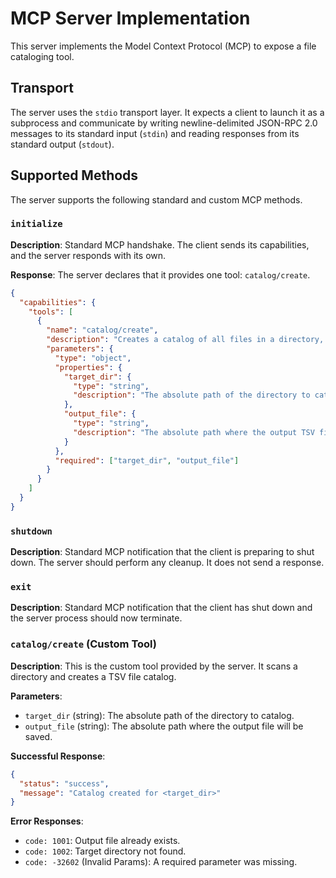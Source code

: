 # MCP Server Implementation

This server implements the Model Context Protocol (MCP) to expose a file cataloging tool.

## Transport

The server uses the `stdio` transport layer. It expects a client to launch it as a subprocess and communicate by writing newline-delimited JSON-RPC 2.0 messages to its standard input (`stdin`) and reading responses from its standard output (`stdout`).

## Supported Methods

The server supports the following standard and custom MCP methods.

### `initialize`

**Description**: Standard MCP handshake. The client sends its capabilities, and the server responds with its own.

**Response**: The server declares that it provides one tool: `catalog/create`.

```json
{
  "capabilities": {
    "tools": [
      {
        "name": "catalog/create",
        "description": "Creates a catalog of all files in a directory, saving it as a TSV file.",
        "parameters": {
          "type": "object",
          "properties": {
            "target_dir": {
              "type": "string",
              "description": "The absolute path of the directory to catalog."
            },
            "output_file": {
              "type": "string",
              "description": "The absolute path where the output TSV file will be saved."
            }
          },
          "required": ["target_dir", "output_file"]
        }
      }
    ]
  }
}
```

### `shutdown`

**Description**: Standard MCP notification that the client is preparing to shut down. The server should perform any cleanup. It does not send a response.

### `exit`

**Description**: Standard MCP notification that the client has shut down and the server process should now terminate.

### `catalog/create` (Custom Tool)

**Description**: This is the custom tool provided by the server. It scans a directory and creates a TSV file catalog.

**Parameters**:
- `target_dir` (string): The absolute path of the directory to catalog.
- `output_file` (string): The absolute path where the output file will be saved.

**Successful Response**:
```json
{
  "status": "success",
  "message": "Catalog created for <target_dir>"
}
```

**Error Responses**:
- `code: 1001`: Output file already exists.
- `code: 1002`: Target directory not found.
- `code: -32602` (Invalid Params): A required parameter was missing.
